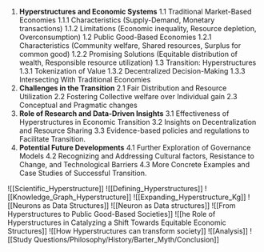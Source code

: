 

1. **Hyperstructures and Economic Systems**
  1.1 Traditional Market-Based Economies
    1.1.1 Characteristics (Supply-Demand, Monetary transactions)
    1.1.2 Limitations (Economic inequality, Resource depletion, Overconsumption)
  1.2 Public Good-Based Economies
    1.2.1 Characteristics (Community welfare, Shared resources, Surplus for common good)
    1.2.2 Promising Solutions (Equitable distribution of wealth, Responsible resource utilization)
  1.3 Transition: Hyperstructures
    1.3.1 Tokenization of Value 
    1.3.2 Decentralized Decision-Making 
    1.3.3 Intersecting With Traditional Economies
2. **Challenges in the Transition**
  2.1 Fair Distribution and Resource Utilization
  2.2 Fostering Collective welfare over Individual gain
  2.3 Conceptual and Pragmatic changes
3. **Role of Research and Data-Driven Insights**
  3.1 Effectiveness of Hyperstructures in Economic Transition
  3.2 Insights on Decentralization and Resource Sharing
  3.3 Evidence-based policies and regulations to Facilitate Transition.
4. **Potential Future Developments**
  4.1 Further Exploration of Governance Models
  4.2 Recognizing and Addressing Cultural factors, Resistance to Change, and Technological Barriers
  4.3 More Concrete Examples and Case Studies of Successful Transition.

![[Scientific_Hyperstructure]]
![[Defining_Hyperstructures]]
![[Knowledge_Graph_Hyperstructure]]
![[Expanding_Hyperstructure_Kg]]
![[Neurons as Data Structures]]
![[Neuron as Data structures]]
![[From Hyperstructures to Public Good-Based Societies]]
![[he Role of Hyperstructures in Catalyzing a Shift Towards Equitable Economic Structures]]
![[How Hyperstructures can transform society]]
![[Analysis]]
![[Study Questions/Philosophy/History/Barter_Myth/Conclusion]]